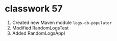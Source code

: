 # classwork 57

1. Created new Maven module `logs-db-populator`
1. Modified RandomLogsTest
1. Added RandomLogsAppl
